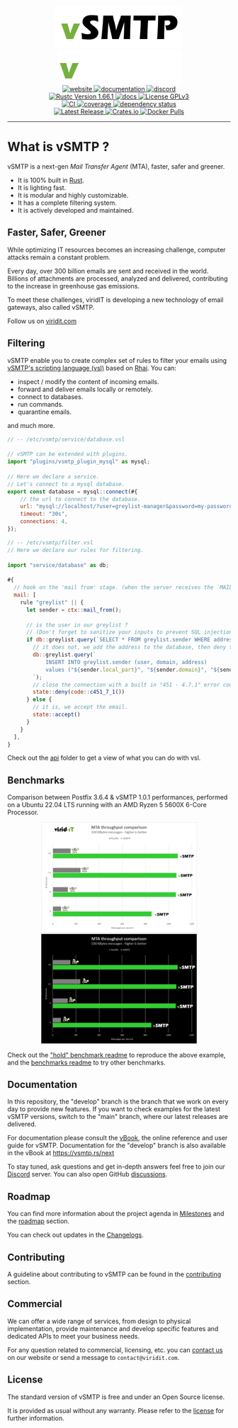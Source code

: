 <div align="center">
  <a href="https://www.viridit.com/#gh-light-mode-only">
    <img src="https://github.com/viridIT/vSMTP/blob/main/assets/vsmtp-black-nobckgrd.png"
      alt="vSMTP" />
  </a>
  <a href="https://www.viridit.com/#gh-dark-mode-only">
    <img src="https://github.com/viridIT/vSMTP/blob/main/assets/vsmtp-white-nobckgrd.png"
      alt="vSMTP" />
  </a>
</div>

<div align="center">
  <a href="https://www.viridit.com">
    <img src="https://img.shields.io/badge/visit-viridit.com-green?logo=internet"
      alt="website" />
  </a>
  <a href="https://vsmtp.rs">
    <img src="https://img.shields.io/badge/read-vsmtp.rs-yellowgreen"
      alt="documentation" />
  </a>
  <a href="https://discord.gg/N8JGBRBshf">
    <img src="https://img.shields.io/badge/join-discord-blue?logo=discord&color=blueviolet"
      alt="discord" />
  </a>
</div>

<div align="center">
  <a href="https://www.whatrustisit.com">
    <img src="https://img.shields.io/badge/rustc-1.66.1%2B-informational.svg?logo=rust"
      alt="Rustc Version 1.66.1" />
  </a>
  <a href="https://docs.rs/vsmtp">
    <img src="https://docs.rs/vsmtp/badge.svg"
      alt="docs" />
  </a>
  <a href="https://www.gnu.org/licenses/gpl-3.0">
    <img src="https://img.shields.io/github/license/viridIT/vSMTP?color=blue"
      alt="License GPLv3" />
  </a>
</div>

<div align="center">
  <a href="https://github.com/viridIT/vSMTP/actions/workflows/ci.yaml">
    <img src="https://github.com/viridIT/vSMTP/actions/workflows/ci.yaml/badge.svg"
      alt="CI" />
  </a>
  <a href="https://app.codecov.io/gh/viridIT/vSMTP">
    <img src="https://img.shields.io:/codecov/c/gh/viridIT/vSMTP?logo=codecov"
      alt="coverage" />
  </a>
  <a href="https://deps.rs/repo/github/viridIT/vSMTP">
    <img src="https://deps.rs/repo/github/viridIT/vSMTP/status.svg"
      alt="dependency status" />
  </a>
</div>

<div align="center">
  <a href="https://github.com/viridIT/vSMTP/releases">
    <img src="https://img.shields.io/github/v/release/viridIT/vSMTP?logo=github"
      alt="Latest Release">
  </a>
  <a href="https://crates.io/crates/vsmtp">
    <img src="https://img.shields.io/crates/v/vsmtp.svg"
      alt="Crates.io" />
  </a>
  <a href="https://hub.docker.com/repository/docker/viridit/vsmtp">
    <img src="https://img.shields.io/docker/pulls/viridit/vsmtp?logo=docker"
      alt="Docker Pulls" >
  </a>
</div>

---

# What is vSMTP ?

vSMTP is a next-gen *Mail Transfer Agent* (MTA), faster, safer and greener.

- It is 100% built in [Rust](https://www.rust-lang.org).
- It is lighting fast.
- It is modular and highly customizable.
- It has a complete filtering system.
- It is actively developed and maintained.

## Faster, Safer, Greener

While optimizing IT resources becomes an increasing challenge, computer attacks remain a constant problem.

Every day, over 300 billion emails are sent and received in the world. Billions of attachments are processed, analyzed and delivered, contributing to the increase in greenhouse gas emissions.

To meet these challenges, viridIT is developing a new technology of email gateways, also called vSMTP.

Follow us on [viridit.com](https://viridit.com)

## Filtering

vSMTP enable you to create complex set of rules to filter your emails using [vSMTP's scripting language (vsl)](https://vsmtp.rs/reference/vSL/vsl.html) based on [Rhai](https://github.com/rhaiscript/rhai).
You can:

- inspect / modify the content of incoming emails.
- forward and deliver emails locally or remotely.
- connect to databases.
- run commands.
- quarantine emails.

and much more.

```js
// -- /etc/vsmtp/service/database.vsl

// vSMTP can be extended with plugins.
import "plugins/vsmtp_plugin_mysql" as mysql;

// Here we declare a service.
// Let's connect to a mysql database.
export const database = mysql::connect(#{
    // the url to connect to the database.
    url: "mysql://localhost/?user=greylist-manager&password=my-password"",
    timeout: "30s",
    connections: 4,
});
```

```js
// -- /etc/vsmtp/filter.vsl
// Here we declare our rules for filtering.

import "service/database" as db;

#{
  // hook on the 'mail from' stage. (when the server receives the `MAIL FROM:` command)
  mail: [
    rule "greylist" || {
      let sender = ctx::mail_from();

      // is the user in our greylist ?
      // (Don't forget to sanitize your inputs to prevent SQL injection)
      if db::greylist.query(`SELECT * FROM greylist.sender WHERE address = '${sender}';`).is_empty() {
        // it does not, we add the address to the database, then deny the email.
        db::greylist.query(`
            INSERT INTO greylist.sender (user, domain, address)
            values ("${sender.local_part}", "${sender.domain}", "${sender}");
        `);
        // close the connection with a built in "451 - 4.7.1" error code.
        state::deny(code::c451_7_1())
      } else {
        // it is, we accept the email.
        state::accept()
      }
    }
  ],
}
```

Check out the [api](https://github.com/viridIT/vSMTP/tree/main/src/vsmtp/vsmtp-rule-engine/src/api) folder to get a view of what you can do with vsl.

## Benchmarks

Comparison between Postfix 3.6.4 & vSMTP 1.0.1 performances, performed on a Ubuntu 22.04 LTS running with an AMD Ryzen 5 5600X 6-Core Processor.

<div align="center">
  <a href="https://www.viridit.com/#gh-light-mode-only">
    <img width="70%" height="70%" src="https://github.com/viridIT/vSMTP/blob/develop/assets/tp-100k-white.png"
      alt="100kb messages throughput example" />
  </a>
  <a href="https://www.viridit.com/#gh-dark-mode-only">
    <img width="70%" height="70%" src="https://github.com/viridIT/vSMTP/blob/develop/assets/tp-100k-black.png"
      alt="100kb messages throughput example" />
  </a>
</div>

Check out the ["hold" benchmark readme](./benchmarks/hold/README.md) to reproduce the above example, and the [benchmarks readme](./benchmarks/README.md#benchmarks) to try other benchmarks.

## Documentation

In this repository, the "develop" branch is the branch that we work on every day to provide new features.
If you want to check examples for the latest vSMTP versions, switch to the "main" branch, where our latest releases
are delivered.

For documentation please consult the [vBook](https://vsmtp.rs), the online reference and user guide for vSMTP.
Documentation for the "develop" branch is also available in the vBook at <https://vsmtp.rs/next>

To stay tuned, ask questions and get in-depth answers feel free to join our [Discord](https://discord.gg/N8JGBRBshf) server.
You can also open GitHub [discussions](https://github.com/viridIT/vSMTP/discussions).

## Roadmap

You can find more information about the project agenda in [Milestones](https://github.com/viridIT/vSMTP/milestones) and the [roadmap](ROADMAP.md) section.

You can check out updates in the [Changelogs](https://github.com/viridIT/vSMTP/blob/develop/CHANGELOG.md).

## Contributing

A guideline about contributing to vSMTP can be found in the [contributing](CONTRIBUTING.md) section.

## Commercial

We can offer a wide range of services, from design to physical implementation, provide maintenance and develop specific features and dedicated APIs to meet your business needs.

For any question related to commercial, licensing, etc. you can [contact us] on our website or send a message to `contact@viridit.com`.

[contact us]: https://www.viridit.com/contact

## License

The standard version of vSMTP is free and under an Open Source license.

It is provided as usual without any warranty. Please refer to the [license](https://github.com/viridIT/vSMTP/blob/main/LICENSE) for further information.
